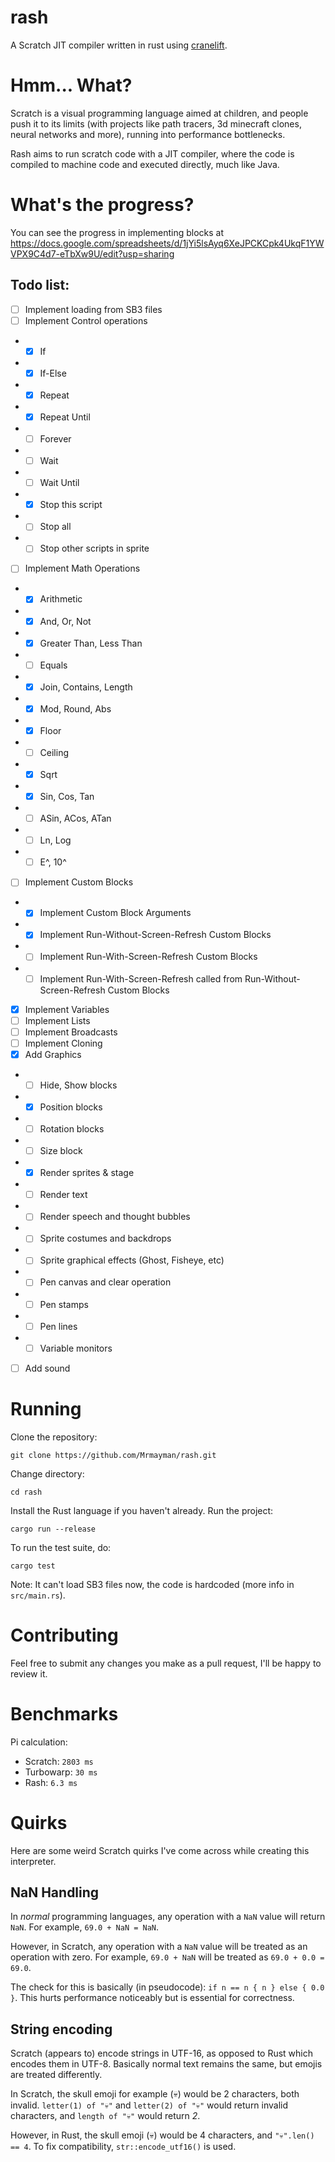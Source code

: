 # rash
A Scratch JIT compiler written in rust using [cranelift](https://cranelift.dev/).

# Hmm... What?

Scratch is a visual programming language aimed at children,
and people push it to its limits (with projects like path tracers,
3d minecraft clones, neural networks and more),
running into performance bottlenecks.

Rash aims to run scratch code with a JIT compiler, where the code is
compiled to machine code and executed directly, much like Java.

# What's the progress?

You can see the progress in implementing blocks at
https://docs.google.com/spreadsheets/d/1jYi5lsAyq6XeJPCKCpk4UkqF1YWVPX9C4d7-eTbXw9U/edit?usp=sharing

## Todo list:
- [ ] Implement loading from SB3 files
- [ ] Implement Control operations
- - [x] If
- - [x] If-Else
- - [x] Repeat
- - [x] Repeat Until
- - [ ] Forever
- - [ ] Wait
- - [ ] Wait Until
- - [x] Stop this script
- - [ ] Stop all
- - [ ] Stop other scripts in sprite
- [ ] Implement Math Operations
- - [x] Arithmetic
- - [x] And, Or, Not
- - [x] Greater Than, Less Than
- - [ ] Equals
- - [x] Join, Contains, Length
- - [x] Mod, Round, Abs
- - [x] Floor
- - [ ] Ceiling
- - [x] Sqrt
- - [x] Sin, Cos, Tan
- - [ ] ASin, ACos, ATan
- - [ ] Ln, Log
- - [ ] E^, 10^
- [ ] Implement Custom Blocks
- - [x] Implement Custom Block Arguments
- - [x] Implement Run-Without-Screen-Refresh Custom Blocks
- - [ ] Implement Run-With-Screen-Refresh Custom Blocks
- - [ ] Implement Run-With-Screen-Refresh called from
       Run-Without-Screen-Refresh Custom Blocks
- [x] Implement Variables
- [ ] Implement Lists
- [ ] Implement Broadcasts
- [ ] Implement Cloning
- [x] Add Graphics
- - [ ] Hide, Show blocks
- - [x] Position blocks
- - [ ] Rotation blocks
- - [ ] Size block
- - [x] Render sprites & stage
- - [ ] Render text
- - [ ] Render speech and thought bubbles
- - [ ] Sprite costumes and backdrops
- - [ ] Sprite graphical effects (Ghost, Fisheye, etc)
- - [ ] Pen canvas and clear operation
- - [ ] Pen stamps
- - [ ] Pen lines
- - [ ] Variable monitors
- [ ] Add sound

# Running

Clone the repository:

`git clone https://github.com/Mrmayman/rash.git`

Change directory:

`cd rash`

Install the Rust language if you haven't already.
Run the project:

`cargo run --release`

To run the test suite, do:

`cargo test`

Note: It can't load SB3 files now, the code is hardcoded (more info in `src/main.rs`).

# Contributing

Feel free to submit any changes you make as a pull request, I'll be happy to review it.

# Benchmarks

Pi calculation:

- Scratch: `2803 ms`
- Turbowarp: `30 ms`
- Rash: `6.3 ms`

# Quirks

Here are some weird Scratch quirks I've come across while creating this interpreter.

## NaN Handling

In *normal* programming languages, any operation with a `NaN` value will return `NaN`. For example, `69.0 + NaN = NaN`.

However, in Scratch, any operation with a `NaN` value will be treated as an operation with zero. For example, `69.0 + NaN` will be treated as `69.0 + 0.0 = 69.0`.

The check for this is basically (in pseudocode): `if n == n { n } else { 0.0 }`. This hurts performance noticeably but is essential for correctness.

## String encoding

Scratch (appears to) encode strings in UTF-16, as opposed to Rust which encodes them in UTF-8. Basically normal text remains the same, but emojis are treated differently.

In Scratch, the skull emoji for example (💀) would be 2 characters, both invalid. `letter(1) of "💀"` and `letter(2) of "💀"` would return invalid characters, and `length of "💀"` would return *2*.

However, in Rust, the skull emoji (💀) would be 4 characters, and `"💀".len() == 4`. To fix compatibility, `str::encode_utf16()` is used.
